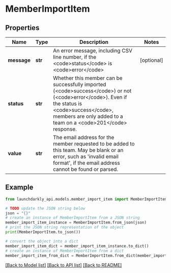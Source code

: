 # MemberImportItem


## Properties

Name | Type | Description | Notes
------------ | ------------- | ------------- | -------------
**message** | **str** | An error message, including CSV line number, if the &lt;code&gt;status&lt;/code&gt; is &lt;code&gt;error&lt;/code&gt; | [optional] 
**status** | **str** | Whether this member can be successfully imported (&lt;code&gt;success&lt;/code&gt;) or not (&lt;code&gt;error&lt;/code&gt;). Even if the status is &lt;code&gt;success&lt;/code&gt;, members are only added to a team on a &lt;code&gt;201&lt;/code&gt; response. | 
**value** | **str** | The email address for the member requested to be added to this team. May be blank or an error, such as &#39;invalid email format&#39;, if the email address cannot be found or parsed. | 

## Example

```python
from launchdarkly_api.models.member_import_item import MemberImportItem

# TODO update the JSON string below
json = "{}"
# create an instance of MemberImportItem from a JSON string
member_import_item_instance = MemberImportItem.from_json(json)
# print the JSON string representation of the object
print(MemberImportItem.to_json())

# convert the object into a dict
member_import_item_dict = member_import_item_instance.to_dict()
# create an instance of MemberImportItem from a dict
member_import_item_from_dict = MemberImportItem.from_dict(member_import_item_dict)
```
[[Back to Model list]](../README.md#documentation-for-models) [[Back to API list]](../README.md#documentation-for-api-endpoints) [[Back to README]](../README.md)


